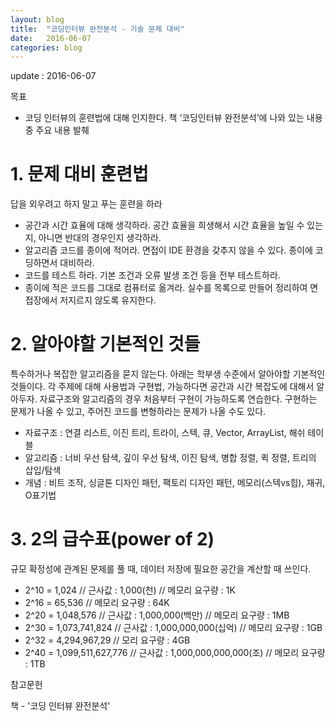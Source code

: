 ```yaml
---
layout: blog
title:  "코딩인터뷰 완전분석 - 기술 문제 대비"
date:   2016-06-07
categories: blog
---
```

update : 2016-06-07

목표

- 코딩 인터뷰의 훈련법에 대해 인지한다. 책 ‘코딩인터뷰 완전분석’에 나와 있는 내용 중 주요 내용 발췌

# 1. 문제 대비 훈련법
답을 외우려고 하지 말고 푸는 훈련을 하라

- 공간과 시간 효율에 대해 생각하라. 공간 효율을 희생해서 시간 효율을 높일 수 있는지, 아니면 반대의 경우인지 생각하라.
- 알고리즘 코드를 종이에 적어라. 면접이 IDE 환경을 갖추지 않을 수 있다. 종이에 코딩하면서 대비하라.
- 코드를 테스트 하라. 기본 조건과 오류 발생 조건 등을 전부 테스트하라.
- 종이에 적은 코드를 그대로 컴퓨터로 옮겨라. 실수를 목록으로 만들어 정리하여 면접장에서 저지르지 않도록 유지한다.

# 2. 알아야할 기본적인 것들

특수하거나 복잡한 알고리즘을 묻지 않는다. 아래는 학부생 수준에서 알아야할 기본적인 것들이다. 각 주제에 대해 사용법과 구현법, 가능하다면 공간과 시간 복잡도에 대해서 알아두자. 자료구조와 알고리즘의 경우 처음부터 구현이 가능하도록 연습한다. 구현하는 문제가 나올 수 있고, 주어진 코드를 변형하라는 문제가 나올 수도 있다.

- 자료구조 : 연결 리스트, 이진 트리, 트라이, 스텍, 큐, Vector, ArrayList, 해쉬 테이블
- 알고리즘 : 너비 우선 탐색, 깊이 우선 탐색, 이진 탐색, 병합 정렬, 퀵 정렬, 트리의 삽입/탐색
- 개념 : 비트 조작, 싱글톤 디자인 패턴, 팩토리 디자인 패턴, 메모리(스텍vs힙), 재귀, O표기법

# 3. 2의 급수표(power of 2)

규모 확정성에 관계된 문제를 풀 때, 데이터 저장에 필요한 공간을 계산할 때 쓰인다.

- 2^10 = 1,024 // 근사값 : 1,000(천) // 메모리 요구량 : 1K
- 2^16 = 65,536 // 메모리 요구량 : 64K
- 2^20 = 1,048,576 // 근사값 : 1,000,000(백만) // 메모리 요구량 : 1MB
- 2^30 = 1,073,741,824 // 근사값 : 1,000,000,000(십억) // 메모리 요구량 : 1GB
- 2^32 = 4,294,967,29 // 모리 요구량 : 4GB
- 2^40 = 1,099,511,627,776 // 근사값 : 1,000,000,000,000(조) // 메모리 요구량 : 1TB



참고문헌

책 - '코딩 인터뷰 완전분석'
